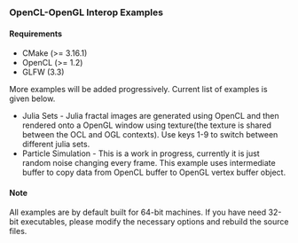 ### OpenCL-OpenGL Interop Examples

#### Requirements

* CMake (>= 3.16.1)
* OpenCL (>= 1.2)
* GLFW (3.3)

More examples will be added progressively. Current list of examples is given below.

* Julia Sets - Julia fractal images are generated using OpenCL and then rendered onto a OpenGL window
  using texture(the texture is shared between the OCL and OGL contexts).
      Use keys 1-9 to switch between different julia sets.
* Particle Simulation - This is a work in progress, currently it is just random noise changing every
  frame. This example uses intermediate buffer to copy data from OpenCL buffer to OpenGL vertex
buffer object.

#### Note
All examples are by default built for 64-bit machines. If you have need 32-bit executables, please modify the necessary options and rebuild the source files.
